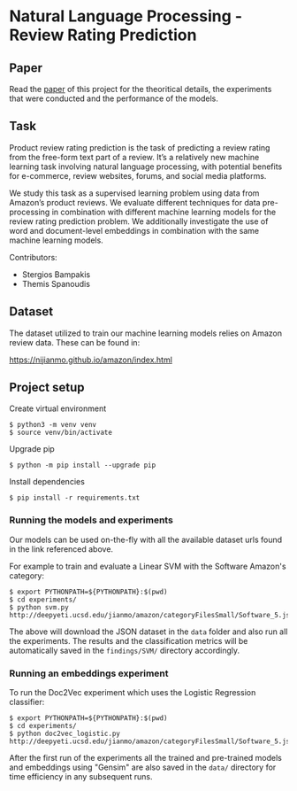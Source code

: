 # Natural Language Processing - Review Rating Prediction

## Paper

Read the [paper](paper/Products-review-rating-prediction-from-users-text-reviews.pdf) of this project for the theoritical details, the experiments that were conducted and the performance of the models.

## Task
Product review rating prediction is the task of predicting a review rating from 
the free-form text part of a review. It’s a relatively new machine 
learning task involving natural language processing, with potential
benefits for e-commerce, review  websites, forums, and social  media  platforms.  

We study this task as a supervised learning problem using data from Amazon’s product reviews. 
We evaluate different techniques for data pre-processing in combination with different machine learning 
models for  the  review  rating  prediction problem. We additionally investigate the use of word and 
document-level embeddings in combination with the same machine learning models.

Contributors:

* Stergios Bampakis
* Themis Spanoudis


## Dataset
The dataset utilized to train our machine learning models relies on Amazon review data. 
These can be found in:

https://nijianmo.github.io/amazon/index.html

## Project setup

Create virtual environment

```
$ python3 -m venv venv
$ source venv/bin/activate
```

Upgrade pip

```
$ python -m pip install --upgrade pip
```

Install dependencies

```
$ pip install -r requirements.txt
```

### Running the models and experiments

Our models can be used on-the-fly with all the available dataset urls found in the link referenced above.

For example to train and evaluate a Linear SVM with the Software Amazon's category:

```
$ export PYTHONPATH=${PYTHONPATH}:$(pwd)
$ cd experiments/
$ python svm.py http://deepyeti.ucsd.edu/jianmo/amazon/categoryFilesSmall/Software_5.json.gz
```

The above will download the JSON dataset in the `data` folder and also run all the experiments.
The results and the classification metrics will be automatically saved in the `findings/SVM/` directory accordingly.

### Running an embeddings experiment

To run the Doc2Vec experiment which uses the Logistic Regression classifier:

```
$ export PYTHONPATH=${PYTHONPATH}:$(pwd)
$ cd experiments/
$ python doc2vec_logistic.py http://deepyeti.ucsd.edu/jianmo/amazon/categoryFilesSmall/Software_5.json.gz
```

After the first run of the experiments all the trained and pre-trained models and embeddings 
using "Gensim" are also saved in the `data/` directory for time efficiency in any subsequent runs.
